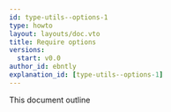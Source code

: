 ```yaml
---
id: type-utils--options-1
type: howto
layout: layouts/doc.vto
title: Require options
versions:
  start: v0.0
author_id: ebntly
explanation_id: [type-utils--options-1]
---
```


This document outline
